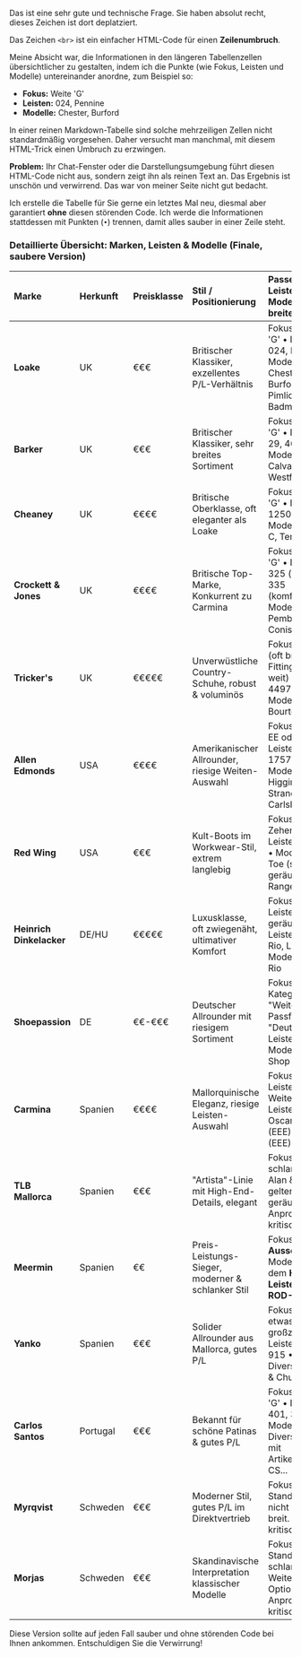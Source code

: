 Das ist eine sehr gute und technische Frage. Sie haben absolut recht, dieses Zeichen ist dort deplatziert.

Das Zeichen `<br>` ist ein einfacher HTML-Code für einen **Zeilenumbruch**.

Meine Absicht war, die Informationen in den längeren Tabellenzellen übersichtlicher zu gestalten, indem ich die Punkte (wie Fokus, Leisten und Modelle) untereinander anordne, zum Beispiel so:

* **Fokus:** Weite 'G'
* **Leisten:** 024, Pennine
* **Modelle:** Chester, Burford

In einer reinen Markdown-Tabelle sind solche mehrzeiligen Zellen nicht standardmäßig vorgesehen. Daher versucht man manchmal, mit diesem HTML-Trick einen Umbruch zu erzwingen.

**Problem:** Ihr Chat-Fenster oder die Darstellungsumgebung führt diesen HTML-Code nicht aus, sondern zeigt ihn als reinen Text an. Das Ergebnis ist unschön und verwirrend. Das war von meiner Seite nicht gut bedacht.

Ich erstelle die Tabelle für Sie gerne ein letztes Mal neu, diesmal aber garantiert **ohne** diesen störenden Code. Ich werde die Informationen stattdessen mit Punkten (`•`) trennen, damit alles sauber in einer Zeile steht.

### **Detaillierte Übersicht: Marken, Leisten & Modelle (Finale, saubere Version)**

| Marke | Herkunft | Preisklasse | Stil / Positionierung | Passende Leisten & Modelle (für breite Füße) | Verfügbarkeit (DE) |
| :--- | :--- | :--- | :--- | :--- | :--- |
| **Loake** | UK | €€€ | Britischer Klassiker, exzellentes P/L-Verhältnis | Fokus: Weite 'G' • Leisten: 024, Pennine • Modelle: Chester, Burford, Pimlico, Badminton | Sehr gut (Fachhandel, Online) |
| **Barker** | UK | €€€ | Britischer Klassiker, sehr breites Sortiment | Fokus: Weite 'G' • Leisten: 29, 466 • Modelle: Nairn, Calvay, Westfield | Gut (Fachhandel, Online) |
| **Cheaney** | UK | €€€€ | Britische Oberklasse, oft eleganter als Loake | Fokus: Weite 'G' • Leisten: 12508 • Modelle: Avon C, Tenterden C | Gut (Spezialisierte Händler, Online) |
| **Crockett & Jones** | UK | €€€€ | Britische Top-Marke, Konkurrent zu Carmina | Fokus: Weite 'G' • Leisten: 325 (rund), 335 (komfortabel) • Modelle: Pembroke, Coniston | Gut (Spezialisierte Händler, eigene Läden) |
| **Tricker's** | UK | €€€€€ | Unverwüstliche Country-Schuhe, robust & voluminös | Fokus: Fitting 5 (oft breit), Fitting 6 (extra weit) • Leisten: 4497s, 4444 • Modelle: Bourton, Stow | Gut (Spezialisierte Händler, Online) |
| **Allen Edmonds** | USA | €€€€ | Amerikanischer Allrounder, riesige Weiten-Auswahl | Fokus: Weite E, EE oder EEE • Leisten: 65, 1757 etc. • Modelle: Higgins Mill, Strandmok, Carlsbad | Gut (EU-Online-Shop, wenige Händler) |
| **Red Wing** | USA | €€€ | Kult-Boots im Workwear-Stil, extrem langlebig | Fokus: Breite Zehenbox • Leisten: No. 23 • Modelle: Moc Toe (sehr geräumig), Iron Ranger | Exzellent (Eigene Läden, Fachhandel) |
| **Heinrich Dinkelacker** | DE/HU | €€€€€ | Luxusklasse, oft zwiegenäht, ultimativer Komfort | Fokus: Fast alle Leisten sehr geräumig • Leisten: Budaer, Rio, Luzern • Modelle: Buda, Rio | Gut (Premium-Händler, Online) |
| **Shoepassion** | DE | €€-€€€ | Deutscher Allrounder mit riesigem Sortiment | Fokus: Kategorie "Weite Passform" & "Deutscher Leisten" • Modelle im Shop filtern | Exzellent (Eigene Läden, Online) |
| **Carmina** | Spanien | €€€€ | Mallorquinische Eleganz, riesige Leisten-Auswahl | Fokus: Breite Leisten & EEE-Weiten • Leisten: Forest, Oscar, Rain (EEE), Detroit (EEE) | Sehr gut (EU-Online-Shop, wenige Händler) |
| **TLB Mallorca**| Spanien | €€€ | "Artista"-Linie mit High-End-Details, elegant | Fokus: Eher schlank. Leisten Alan & Oliver gelten als geräumiger. Anprobe kritisch. | Gut (Online, spezialisierte Shops) |
| **Meermin** | Spanien | €€ | Preis-Leistungs-Sieger, moderner & schlanker Stil | Fokus: **Ausschließlich** Modelle auf dem **HOK-Leisten** oder **ROD-Leisten**. | Sehr gut (EU-Online-Shop) |
| **Yanko** | Spanien | €€€ | Solider Allrounder aus Mallorca, gutes P/L | Fokus: Gilt als etwas großzügiger • Leisten: 960, 915 • Modelle: Diverse Derbys & Chukkas | Gut (Online, spezialisierte Shops) |
| **Carlos Santos** | Portugal | €€€ | Bekannt für schöne Patinas & gutes P/L | Fokus: Weite 'G' • Leisten: 401, 397 • Modelle: Diverse Derbys mit Artikelnummer CS... | Gut (Online, spezialisierte Shops) |
| **Myrqvist** | Schweden | €€€ | Moderner Stil, gutes P/L im Direktvertrieb | Fokus: Standardleisten, nicht explizit breit. Anprobe kritisch. | Nur online (Direktvertrieb) |
| **Morjas** | Schweden | €€€ | Skandinavische Interpretation klassischer Modelle | Fokus: Eher Standard bis schlank. Keine Weiten-Optionen. Anprobe kritisch. | Nur online (Direktvertrieb) |

Diese Version sollte auf jeden Fall sauber und ohne störenden Code bei Ihnen ankommen. Entschuldigen Sie die Verwirrung!